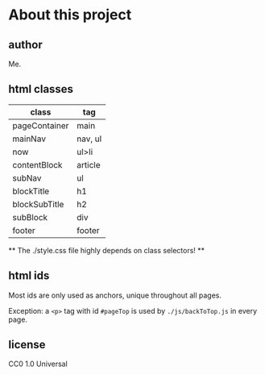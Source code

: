 # About this project  

## author

Me.

## html classes

| class         | tag     |
| ------------- | ------- |
| pageContainer | main    |
| mainNav       | nav, ul |
| now           | ul>li   |
| contentBlock  | article |
| subNav        | ul      |
| blockTitle    | h1      |
| blockSubTitle | h2      |
| subBlock      | div     |
| footer        | footer  |

** The ./style.css file highly depends on class selectors! **

## html ids

Most ids are only used as anchors, unique throughout all pages. 

Exception: a `<p>` tag with id `#pageTop` is used by `./js/backToTop.js` in every page. 

## license

CC0 1.0 Universal

